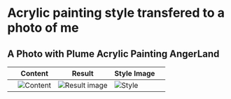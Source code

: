 # Acrylic painting style transfered to a photo of me
 
## A Photo with Plume Acrylic Painting AngerLand
|   	| Content  	|  Result 	|  Style Image 	|   	|
|---	|---	|---	|---	|---	|
| | ![Content](content/jgi__17ans__destro.jpg) | ![Result image](./nst/./x__style_transfer__200409__07_02.sh._var2.jpg) | ![Style](img/jgi_acrylic__anger_land.JPG) | |
